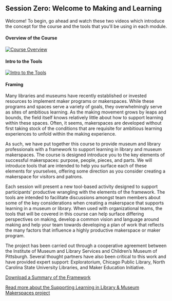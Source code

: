 ## Session Zero: Welcome to Making and Learning

Welcome! To begin, go ahead and watch these two videos which introduce the concept for the course and the tools that you'll be using in each module.

#### Overview of the Course
[![Course Overview](https://img.youtube.com/vi/OrDvy-WMOPA/0.jpg)](https://www.youtube.com/watch?v=OrDvy-WMOPA  "Course Overview")

#### Intro to the Tools
[![Intro to the Tools](https://img.youtube.com/vi/92NQKX-KtsY/0.jpg)](https://www.youtube.com/watch?v=92NQKX-KtsY "Intro to the Tools")

#### Framing
Many libraries and museums have recently established or invested resources to implement maker programs or makerspaces. While these programs and spaces serve a variety of goals, they overwhelmingly serve as sites of ambitious learning. As the making movement grows by leaps and bounds, the field itself knows relatively little about how to support learning within these spaces. Often, it seems, makerspaces are developed without first taking stock of the conditions that are requisite for ambitious learning experiences to unfold within the making experience.   

As such, we have put together this course to provide museum and library professionals with a framework to support learning in library and museum makerspaces. The course is designed introduce you to the key elements of successful makerspaces: purpose, people, pieces, and parts. We will introduce tools that are intended to help you surface each of these elements for yourselves, offering some direction as you consider creating a makerspace for visitors and patrons.

Each session will present a new tool-based activity designed to support participants’ productive wrangling with the elements of the framework.  The tools are intended to facilitate discussions amongst team members about some of the key considerations when creating a makerspace that supports learning in a museum or library. When used with organizational teams, the tools that will be covered in this course can help surface differing perspectives on making, develop a common vision and language around making and help your team towards developing a plan of work that reflects the many factors that influence a highly productive makerspace or maker program.  

The project has been carried out through a cooperative agreement between the Institute of Museum and Library Services and Children’s Museum of Pittsburgh. Several thought partners have also been critical to this work and have provided expert support: Exploratorium, Chicago Public Library, North Carolina State University Libraries, and Maker Education Initiative.

[Download a Summary of the Framework](https://github.com/p2pu/makingandlearning/raw/gh-pages/modules/tools/Framework.pdf)

[Read more about the Supporting Learning in Library & Museum Makerspaces project](https://makingandlearning.squarespace.com/)
